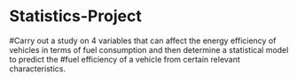 # Statistics-Project
#Carry out a study on 4 variables that can affect the energy efficiency of vehicles in terms of fuel consumption and then determine a statistical model to predict the   #fuel efficiency of a vehicle from certain relevant characteristics.
